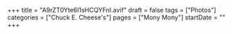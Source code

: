 +++
title = "A9rZT0Yte6l1sHCQYFnI.avif"
draft = false
tags = ["Photos"]
categories = ["Chuck E. Cheese's"]
pages = ["Mony Mony"]
startDate = ""
+++
